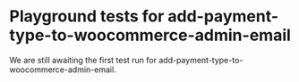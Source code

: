 # Playground tests for add-payment-type-to-woocommerce-admin-email
We are still awaiting the first test run for add-payment-type-to-woocommerce-admin-email.
